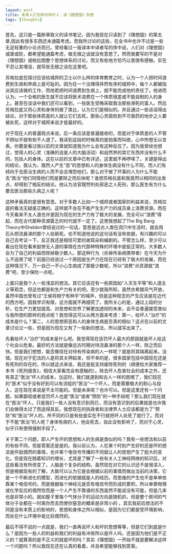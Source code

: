 ```yaml
---
layout: post
title: 未来人们怎样对待坏人：读《理想国》杂想
tags: [thoughts]
---
```


首先，这只是一篇断章取义的读书笔记，因为我现在只读到了《理想国》的第五章,因此有很多东西还未通篇考虑。而我所讨论的这些，在全书中也许不过是一些无足轻重的小论点而已。曾经看过一版译本中译者写的序中说，人们对《理想国》或褒或贬，都希望能通篇考虑，做无根之谈就没有意思了。然而我要写的不是对《理想国》或柏拉图整个思想体系的讨论，而又有些地方恰巧让我很有感触，实在不忍让其埋没，就写些无根之谈在这里吧。

苏格拉底在探讨应该给城邦的卫士以什么样的体育教育之时，认为一个人把时间浪费到生病和养病上是可耻的。因为在一个治理得井然有序的城邦中，每个人都被指派其应该做的工作，而他若把时间浪费到生病上，就不能完成他的责任了。他进而认为，一个合格的医生就不应该将医术浪费在一个体质很差或不能自制的人的身上。甚至在谈话中我们还可以看到，一些医生受贿采取救治那些濒死的富人。然后苏格拉底又将心灵和身体的做了类比，认为它们是相似的。并且通过一些谈话得出结论，对于那些体质差的人就让它们去死，那些心灵腐败到不可救药的地步之人要被处死，这样对于城邦来说才是最好的。

对于现在人的普遍观点来说，后一条应该是普遍接收的，但是对于体质差的人不管不顾似乎就有些不人道了。我读到这段的时候真的是拍案而叫绝，心中所想无以言表。你要是看过我以前的文章就知道我为什么会有这种反应了。因为我曾经也想过，觉得人的心灵（准确的说是人的大脑活动）和自然界的其它东西并没有什么不同，包括人的身体。这在以前的文章中已有详述，这里就不再啰嗦了。关键是得出的结论，我认为，既然人产生“恶”的思想和人的身体生病没有什么不同，而人们有倾向于去医治生病的人而不会去埋怨他们，那么对于做了坏事的人为什么不能去“医治”他们同情他们而是要除之而后快呢？谁想苏格拉底和我竟然以相同的出发点，却得到了相反的结论。他认为法官既然判处邪恶之人死刑，那么医生有为什么要去医治那些久病之人呢？

这种矛盾真的是很有意思。对于多数人比如一个城邦或者国家的利益来说，苏格拉底的看法无疑是正确的。这样就不会在不能产生生产力的成员身上浪费资源。而在今天看来不太人道也许是因为现在的生产力有了极大的发展，完全可以“浪费”得起，而在古代那种资源匮乏的时代就不一定了。这使我想起了The Big Bang Theory中Sheldon曾经说过的一句话，意思是远古人类在洞穴中生活时，就会用石头把流鼻涕的那个人给砸死。也不知道他说的这句话有没有依据，有兴趣的可以自己去考证一下，反正我还是相信可爱的谢耳朵和编剧的。不管怎么样，至少可以看出在现在看来挺惨无人道的事情在古代那种特殊的环境中是挺正常的。大多数人会为了自己的利益而除掉极少数人。那这种行为（杀掉传染病携带者）在今天为什么不适用了呢？前面已经说过一个原因是生产力在现在已经有了极大的发展，而在这种情况下，万一自己一不小心生病成了那极少数呢，所以“浪费”点资源就“浪费”吧，至少保险一点呢。

上面只是我个人一些浅显的想法。其它应该还有一些原因如“人天生平等”和人道主义等观念，但这也都是和生产力有关的吧。至少就我所知，虽然古希腊风气开放，虽然中国也曾有过“王侯将相宁有种乎”的喊声，但是这种观念的产生应该是在近代的西方吧。因我学识有限，这方面就不再细究了。我所关心的是，通过上段的分析，在生产力更加提高、对思想和世界了解更加透彻的未来，会不会普遍接受类似与我所想的那样的观点呢？我觉得这可以从两方面来考虑：第一，给坏人“治疗”的成本是什么？第二，人的思想邪恶和人的身体生病是否真的相似？这点在以前的文章讨论过一些，但是因为现在又有了一些新的想法，所以就写出来了。

先看给坏人“治疗”的成本是什么吧。我觉得现在惩罚坏人最大的原因就是坏人给这个社会以危害。最好的方法就是像远古时期对待流鼻涕的那个人一样，除之而后快。但是我们想想，能否像现在对待有传染病的人一样呢？就是将其隔离起来。没错，现在对于犯法的人是将其关押起来，但不幸的是，很多国家包括中国现在还是有死刑的存在的，所以就这点来说，我还是挺支持废除死刑的（顺便给大家推荐一本书《死刑报告》，相信大家看完会有感触的）。除去坏人危害社会的成本之外，还有真正“医治”坏人的成本，当这时，我们就遇到和古人一样的困境了，我们现在的“医术”似乎没有好到可以有流程的“医治”一个坏人，而是需要极大的耐心与投入，这在现在来说是不太可能的。但是未来呢？也许可以。但是这里还有一个问题，如果鄙视或者惩罚坏人也是“医治”或者“预防”的一种手段呢？那么我们现在就在“医治”坏人，只是我们一些人没有意识到而已，而没有意识到的后果就是也许我们会做得太过了而适得其反。我想现在的执政者和法律界人士应该都是为了“预防”和“医治”坏人的，所不同的只是有些是实在不行就把坏人处死了就行了。而对于不能“医治”的人呢？身体有病的人，他会死去，自此没有影响了，而对于心灵，似乎只有使用强制手段了。

关于第二个问题，即人产生坏的思想和人的生病是类似的吗？我有一些想法和以前的有些不同，但是答案还是是的。我以前认为，人在某个时刻产生好的还是坏的想法是件挺偶然的事情，也许某个电信号传播的不同就让人的思想产生了挺大的变化。但是现在随着知识的增长，尤其是了解了一些有关人工神经网络的知识后，对这些看法有所改变了。人脑是个复杂的结构，虽然现在对它的认识还不是很深入，但是根据现有的了解，大致可以认为它是会根据以前的事情而做出当前的决策，它是一个不断进化的模型，而进化的依据就是人的经历。而思维的产生也不是单单依靠某个电信号的，而是根据每个神经元是否有电信号而形成的累积。所以单靠物理或化学反应的偶然性而是一个人产生不靠谱的东西虽然不能说没有可能，但是几率也是非常小的。就如屋子里每个气体分子的运动方向是随机的，但是整个房间的气体分子全都在一时离你而去而使你窒息的概率是非常小的 。其实我前后想法的不同是没有本质上的影响的，思想和身体之所以相似，是因为它们都是受环境影响，而处在什么环境中是比较偶然的。

最后不得不说的一点就是，我们一直再说坏人和坏的思想等等，但是它们到底是什么？是因为一些人的利益和我们的利益有冲突所以是坏人吗，还是因为他们是不正义的？就算真的是不正义的就是坏的吗？其实《理想国》一开始不就是要解决这样一个问题吗？所以我现在还在认真的看着，并且希望能够找到答案。

